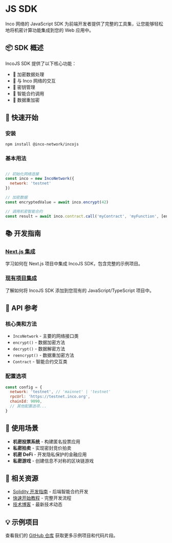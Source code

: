 # JS SDK

Inco 网络的 JavaScript SDK 为前端开发者提供了完整的工具集，让您能够轻松地将机密计算功能集成到您的 Web 应用中。

## 📦 SDK 概述

IncoJS SDK 提供了以下核心功能：
- 🔐 加密数据处理
- 📡 与 Inco 网络的交互
- 🔑 密钥管理
- 📝 智能合约调用
- 🔄 数据重加密

## 🚀 快速开始

### 安装

```bash
npm install @inco-network/incojs
```

### 基本用法

```javascript

// 初始化网络连接
const inco = new IncoNetwork({
  network: 'testnet'
})

// 加密数据
const encryptedValue = await inco.encrypt(42)

// 调用机密智能合约
const result = await inco.contract.call('myContract', 'myFunction', [encryptedValue])
```

## 📚 开发指南

### [Next.js 集成](./guide/nextjs-starter)
学习如何在 Next.js 项目中集成 IncoJS SDK，包含完整的示例项目。

### [现有项目集成](./guide/use-incojs-in-existing-project)
了解如何将 IncoJS SDK 添加到您现有的 JavaScript/TypeScript 项目中。

## 🔧 API 参考

### 核心类和方法

- `IncoNetwork` - 主要的网络接口类
- `encrypt()` - 数据加密方法
- `decrypt()` - 数据解密方法
- `reencrypt()` - 数据重加密方法
- `Contract` - 智能合约交互类

### 配置选项

```javascript
const config = {
  network: 'testnet', // 'mainnet' | 'testnet'
  rpcUrl: 'https://testnet.inco.org',
  chainId: 9090,
  // 其他配置选项...
}
```

## 🎯 使用场景

- **机密投票系统** - 构建匿名投票应用
- **私密拍卖** - 实现密封竞价拍卖
- **机密 DeFi** - 开发隐私保护的金融应用
- **私密游戏** - 创建信息不对称的区块链游戏

## 🔗 相关资源

- [Solidity 开发指南](/docs/solidity/) - 后端智能合约开发
- [快速开始教程](/docs/quickstart/) - 完整开发流程
- [技术博客](/blog/inco/) - 最新技术动态

## 💡 示例项目

查看我们的 [GitHub 仓库](https://github.com/Inco-fhevm) 获取更多示例项目和代码片段。